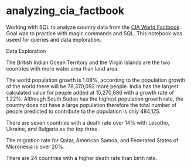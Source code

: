 # analyzing_cia_factbook
Working with SQL to analyze country data from the [CIA World Factbook](https://www.cia.gov/library/publications/the-world-factbook/).
Goal was to practice with magic commands and SQL.  This notebook was useed for queries and data exploration.

Data Exploration

The British Indian Ocean Territory and the Virgin Islands are the two countries with more water area than land area. 

The world population growth is 1.08%, according to the population growth of the world there will be 78,370,092 more people. India has the largest calculated value for people added at 15,270,686 with a growth rate of 1.22%. Although South Sudan has the highest population growth rate, the country does not have a large population therefore the total number of people predicted to contribute to the population is only 484,125.

There are seven countries with a death rate over 14% with Lesotho, Ukraine, and Bulgaria as the top three. 

The migration rate for Qatar, American Samoa, and Federated States of Micronesia is over 20%.

There are 24 countries with a higher death rate than birth rate.
